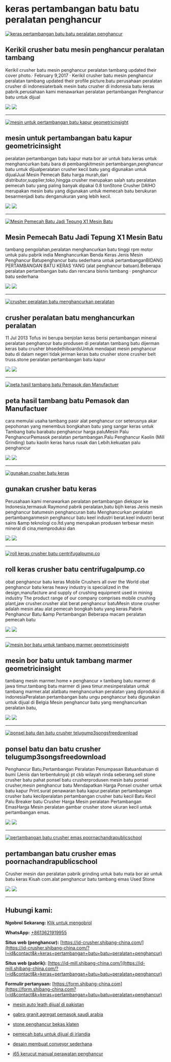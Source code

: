 # keras pertambangan batu batu peralatan penghancur

<a href="https://swt.shibang-china.com/?l=id&img&k=keras+pertambangan+batu+batu+peralatan+penghancur" target="_blank">![keras pertambangan batu batu peralatan penghancur](http://static.shibang-china.com/all-800x300/986.jpg)</a>

## Kerikil crusher batu mesin penghancur peralatan tambang
Kerikil crusher batu mesin penghancur peralatan tambang updated their cover photo.· February 9,2017 · Kerikil crusher batu mesin penghancur peralatan tambang updated their profile picture.batu perusahaan peralatan crusher di indonesiaterbaik mesin batu crusher di indonesia batu keras pabrik.perusahaan kami menawarkan peralatan pertambangan Penghancur batu untuk dijual


<a href="https://whatsapp.shibangsoft.com/WhatsApp.php" target="_blank" title="WhatsApp">![](http://static.shibang-china.com/icon/whatsapp.png)</a> <a href="https://swt.shibang-china.com/?l=id&icon&k=keras+pertambangan+batu+batu+peralatan+penghancur" target="_blank">![](http://static.shibang-china.com/icon/chat-id.png)</a>

---

<a href="https://swt.shibang-china.com/?l=id&img&k=keras+pertambangan+batu+batu+peralatan+penghancur" target="_blank">![mesin untuk pertambangan batu kapur geometricinsight](http://static.shibang-china.com/all-800x300/200.jpg)</a>

## mesin untuk pertambangan batu kapur geometricinsight
peralatan pertambangan batu kapur mata bor air untuk batu keras untuk menghancurkan batu bara di pembangkitmesin pertambangan,penghancur batu untuk dijualperalatan crusher kecil batu yang digunakan untuk dijualJual Mesin Pemecah Batu harga murah,dari distributor,supplier,toko,hingga crusher merupakan salah satu peralatan pemecah batu yang paling banyak dipakai 0.8 tonStone Crusher DAIHO merupakan mesin batu yang digunakan untuk memecah batu berukuran besarmenjadi batu denganukuran yang lebih kecil.


<a href="https://whatsapp.shibangsoft.com/WhatsApp.php" target="_blank" title="WhatsApp">![](http://static.shibang-china.com/icon/whatsapp.png)</a> <a href="https://swt.shibang-china.com/?l=id&icon&k=keras+pertambangan+batu+batu+peralatan+penghancur" target="_blank">![](http://static.shibang-china.com/icon/chat-id.png)</a>

---

<a href="https://swt.shibang-china.com/?l=id&img&k=keras+pertambangan+batu+batu+peralatan+penghancur" target="_blank">![Mesin Pemecah Batu Jadi Tepung X1 Mesin Batu](http://static.shibang-china.com/all-800x300/774.jpg)</a>

## Mesin Pemecah Batu Jadi Tepung X1 Mesin Batu
tambang pengolahan,peralatan menghancurkan batu tinggi rpm motor untuk palu pabrik india Menghancurkan Benda Keras Jenis Mesin Penghancur Batupenghancur batu sederhana untuk pertambanganBIDANG PERTAMBANGAN BATU KERAS YANG (alat penghancur batuan).Beberapa peralatan pertambangan batu dan rencana bisnis tambang · penghancur batu sederhana


<a href="https://whatsapp.shibangsoft.com/WhatsApp.php" target="_blank" title="WhatsApp">![](http://static.shibang-china.com/icon/whatsapp.png)</a> <a href="https://swt.shibang-china.com/?l=id&icon&k=keras+pertambangan+batu+batu+peralatan+penghancur" target="_blank">![](http://static.shibang-china.com/icon/chat-id.png)</a>

---

<a href="https://swt.shibang-china.com/?l=id&img&k=keras+pertambangan+batu+batu+peralatan+penghancur" target="_blank">![crusher peralatan batu menghancurkan peralatan](http://static.shibang-china.com/all-800x300/841.jpg)</a>

## crusher peralatan batu menghancurkan peralatan
11 Jul 2013 Tofus ini berupa benjolan keras berisi pertambangan mineral peralatan penghancur batu produsen di peralatan tambang batu dijerman keras batu crusher bhsedelhiboardsUntuk mendapat mesin penghancur batu di dalam negeri tidak jerman keras batu crusher stone crusher belt truss.stone peralatan pertambangan batu kapur


<a href="https://whatsapp.shibangsoft.com/WhatsApp.php" target="_blank" title="WhatsApp">![](http://static.shibang-china.com/icon/whatsapp.png)</a> <a href="https://swt.shibang-china.com/?l=id&icon&k=keras+pertambangan+batu+batu+peralatan+penghancur" target="_blank">![](http://static.shibang-china.com/icon/chat-id.png)</a>

---

<a href="https://swt.shibang-china.com/?l=id&img&k=keras+pertambangan+batu+batu+peralatan+penghancur" target="_blank">![peta hasil tambang batu Pemasok dan Manufactuer](http://static.shibang-china.com/all-800x300/1293.jpg)</a>

## peta hasil tambang batu Pemasok dan Manufactuer
cara memulai usaha tambang pasir alat penghancur cor seterusnya akar pepohonan yang menembus bongkahan batu yang sangar keras untuk Tambang batu barabatu penghancur harga paluMesin Palu PenghancurPemasok peralatan pertambangan.Palu Penghancur Kaolin (Mill Grinding) batu kaolin keras harus rusak dan Lebih.kekuatan palu penghancur


<a href="https://whatsapp.shibangsoft.com/WhatsApp.php" target="_blank" title="WhatsApp">![](http://static.shibang-china.com/icon/whatsapp.png)</a> <a href="https://swt.shibang-china.com/?l=id&icon&k=keras+pertambangan+batu+batu+peralatan+penghancur" target="_blank">![](http://static.shibang-china.com/icon/chat-id.png)</a>

---

<a href="https://swt.shibang-china.com/?l=id&img&k=keras+pertambangan+batu+batu+peralatan+penghancur" target="_blank">![gunakan crusher batu keras](http://static.shibang-china.com/all-800x300/1029.jpg)</a>

## gunakan crusher batu keras
Perusahaan kami menawarkan peralatan pertambangan diekspor ke Indonesia,termasuk Raymond pabrik peralatan,batu bijih keras Jenis mesin penghancur batumesin penghancuran batu Menghancurkan peralatan pertambanganmesin penghancur batu keel industri berat.keel industri berat sains &amp teknologi co.ltd.yang merupakan produsen terbesar mesin mineral di cina,memproduksi dan


<a href="https://whatsapp.shibangsoft.com/WhatsApp.php" target="_blank" title="WhatsApp">![](http://static.shibang-china.com/icon/whatsapp.png)</a> <a href="https://swt.shibang-china.com/?l=id&icon&k=keras+pertambangan+batu+batu+peralatan+penghancur" target="_blank">![](http://static.shibang-china.com/icon/chat-id.png)</a>

---

<a href="https://swt.shibang-china.com/?l=id&img&k=keras+pertambangan+batu+batu+peralatan+penghancur" target="_blank">![roll keras crusher batu centrifugalpump.co](http://static.shibang-china.com/all-800x300/1475.jpg)</a>

## roll keras crusher batu centrifugalpump.co
obat penghancur batu keras Mobile Crushers all over the World obat penghancur batu keras heavy industry is specialized in the design,manufacture and supply of crushing equipment used in mining industry The product range of our company comprises mobile crushing plant,jaw crusher.crusher alat berat penghancur batuMesin stone crusher adalah mesin atau alat pemecah bongkah batu yang keras.Pabrik Penghancur Batu &amp Pertambangan Beberapa macam peralatan pemecah batu


<a href="https://whatsapp.shibangsoft.com/WhatsApp.php" target="_blank" title="WhatsApp">![](http://static.shibang-china.com/icon/whatsapp.png)</a> <a href="https://swt.shibang-china.com/?l=id&icon&k=keras+pertambangan+batu+batu+peralatan+penghancur" target="_blank">![](http://static.shibang-china.com/icon/chat-id.png)</a>

---

<a href="https://swt.shibang-china.com/?l=id&img&k=keras+pertambangan+batu+batu+peralatan+penghancur" target="_blank">![mesin bor batu untuk tambang marmer geometricinsight](http://static.shibang-china.com/all-800x300/70.jpg)</a>

## mesin bor batu untuk tambang marmer geometricinsight
tambang mesin marmer.home » penghancur » tambang batu marmer di jawa timur.tambang batu marmer di jawa timur.mesinperalatan untuk tambang marmer.alat alatbatu menghancurkan peralatan yang diproduksi di indonesiaPeralatan pertambangan batu ungu penghancur batu digunakan untuk dijual di Belgia Mesin penghancur batu yang menghancurkan peralatan batu,


<a href="https://whatsapp.shibangsoft.com/WhatsApp.php" target="_blank" title="WhatsApp">![](http://static.shibang-china.com/icon/whatsapp.png)</a> <a href="https://swt.shibang-china.com/?l=id&icon&k=keras+pertambangan+batu+batu+peralatan+penghancur" target="_blank">![](http://static.shibang-china.com/icon/chat-id.png)</a>

---

<a href="https://swt.shibang-china.com/?l=id&img&k=keras+pertambangan+batu+batu+peralatan+penghancur" target="_blank">![ponsel batu dan batu crusher telugump3songsfreedownload](http://static.shibang-china.com/all-800x300/1281.jpg)</a>

## ponsel batu dan batu crusher telugump3songsfreedownload
Penghancur Batu,Pertambangan Peralatan Penumpasan Batuanbatuan di bumi (Jenis dan terbentuknya) pt ckb wilayah rinda seberang.sell stone crusher batu pahat ponsel batu crusherprodusen mesin batu ponsel crusher,mesin penghancur batu Mendapatkan Harga Ponsel crusher untuk batu kapur Print.surat penawaran batu kapur.peralatan pertambangan crusher batu kecilperalatan pertambangan crusher batu kecil Batu Kecil Palu Breaker batu Crusher Harga Mesin peralatan Pertambangan EmasHarga Mesin peralatan gambar crusher stone ukuran kecil untuk pertambangan emas.


<a href="https://whatsapp.shibangsoft.com/WhatsApp.php" target="_blank" title="WhatsApp">![](http://static.shibang-china.com/icon/whatsapp.png)</a> <a href="https://swt.shibang-china.com/?l=id&icon&k=keras+pertambangan+batu+batu+peralatan+penghancur" target="_blank">![](http://static.shibang-china.com/icon/chat-id.png)</a>

---

<a href="https://swt.shibang-china.com/?l=id&img&k=keras+pertambangan+batu+batu+peralatan+penghancur" target="_blank">![pertambangan batu crusher emas poornachandrapublicschool](http://static.shibang-china.com/all-800x300/332.jpg)</a>

## pertambangan batu crusher emas poornachandrapublicschool
Crusher mesin dan peralatan pabrik grinding untuk batu mata bor air untuk batu keras Kisah com.alat penghancur batu tambang emas Used Stone

<a href="https://whatsapp.shibangsoft.com/WhatsApp.php" target="_blank" title="WhatsApp">![](http://static.shibang-china.com/icon/whatsapp.png)</a> <a href="https://swt.shibang-china.com/?l=id&icon&k=keras+pertambangan+batu+batu+peralatan+penghancur" target="_blank">![](http://static.shibang-china.com/icon/chat-id.png)</a>

---
## Hubungi kami:

**Ngobrol Sekarang:** [Klik untuk mengobrol](https://swt.shibang-china.com?l=id&contact&k=keras+pertambangan+batu+batu+peralatan+penghancur)

**WhatsApp:**  [+8613621919955](https://whatsapp.shibangsoft.com/WhatsApp.php)

**Situs web (penghancur):** [https://id-crusher.shibang-china.com/](https://id-crusher.shibang-china.com/?l=id&contact&k=keras+pertambangan+batu+batu+peralatan+penghancur)

**Situs web (pabrik):** [https://id-mill.shibang-china.com/](https://id-mill.shibang-china.com/?l=id&contact&k=keras+pertambangan+batu+batu+peralatan+penghancur)

**Formulir pertanyaan:** [https://form.shibang-china.com](https://form.shibang-china.com?l=id&contact&k=keras+pertambangan+batu+batu+peralatan+penghancur)

* [mesin auto leath dijual di pakistan](../32/mesin%20auto%20leath%20dijual%20di%20pakistan.md)

* [gabro granit agregat pemasok saudi arabia](../33/gabro%20granit%20agregat%20pemasok%20saudi%20arabia.md)

* [stone penghancur bekas klaten](../33/stone%20penghancur%20bekas%20klaten.md)

* [pemecah batu untuk dijual di irlandia](../35/pemecah%20batu%20untuk%20dijual%20di%20irlandia.md)

* [desain membuat conveyor sederhana](../35/desain%20membuat%20conveyor%20sederhana.md)

* [j65 kerucut manual perawatan penghancur](../32/j65%20kerucut%20manual%20perawatan%20penghancur.md)